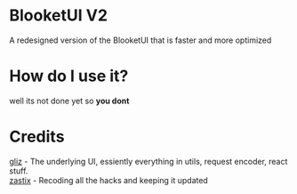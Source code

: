 # BlooketUI V2
A redesigned version of the BlooketUI that is faster and more optimized

# How do I use it?
well its not done yet so <b>you dont</b>

# Credits
[gliz](https://twitter.com/glizuwu) - The underlying UI, essiently everything in utils, request encoder, react stuff.<br>
[zastix](https://github.com/notzastix) - Recoding all the hacks and keeping it updated
